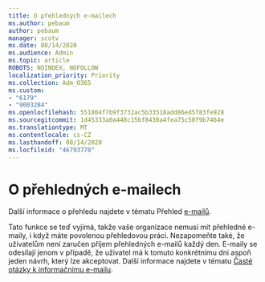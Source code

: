 ```yaml
---
title: O přehledných e-mailech
ms.author: pebaum
author: pebaum
manager: scotv
ms.date: 08/14/2020
ms.audience: Admin
ms.topic: article
ROBOTS: NOINDEX, NOFOLLOW
localization_priority: Priority
ms.collection: Adm_O365
ms.custom:
- "6179"
- "9003284"
ms.openlocfilehash: 551804f7b9f3732ac5b33518add86ed5f83fe928
ms.sourcegitcommit: 1d45333a0a448c15bf8430a4fea75c50f9b7464e
ms.translationtype: MT
ms.contentlocale: cs-CZ
ms.lasthandoff: 08/14/2020
ms.locfileid: "46793778"
---
```

# <a name="about-briefing-email"></a>O přehledných e-mailech

Další informace o přehledu najdete v tématu Přehled [e-mailů](https://docs.microsoft.com/briefing/be-overview).  

Tato funkce se teď vyjímá, takže vaše organizace nemusí mít přehledné e-maily, i když máte povolenou přehledovou práci. Nezapomeňte také, že uživatelům není zaručen příjem přehledných e-mailů každý den. E-maily se odesílají jenom v případě, že uživatel má k tomuto konkrétnímu dni aspoň jeden návrh, který lze akceptovat. Další informace najdete v tématu [Časté otázky k informačnímu e-mailu](https://docs.microsoft.com/briefing/be-faqs).